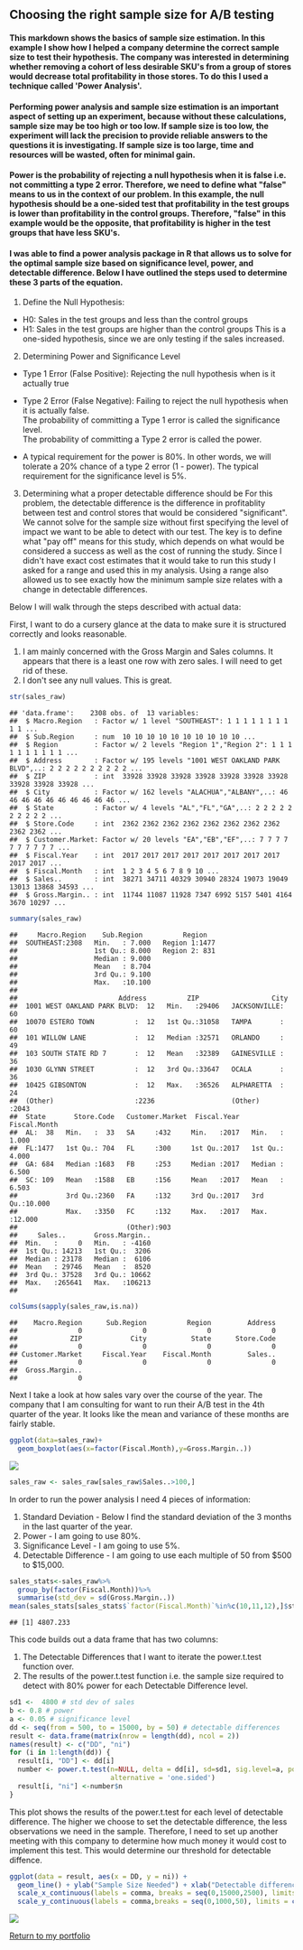 ## Choosing the right sample size for A/B testing
#### This markdown shows the basics of sample size estimation. In this example I show how I helped a company determine the correct sample size to test their hypothesis. The company was interested in determining whether removing a cohort of less desirable SKU's from a group of stores would decrease total profitability in those stores. To do this I used a technique called 'Power Analysis'.

#### Performing power analysis and sample size estimation is an important aspect of setting up an experiment, because without these calculations, sample size may be too high or too low. If sample size is too low, the experiment will lack the precision to provide reliable answers to the questions it is investigating. If sample size is too large, time and resources will be wasted, often for minimal gain. 

#### Power is the probability of rejecting a null hypothesis when it is false i.e. not committing a type 2 error. Therefore, we need to define what "false" means to us in the context of our problem. In this example, the null hypothesis should be a one-sided test that profitability in the test groups is lower than profitability in the control groups. Therefore, "false" in this example would be the opposite, that profitability is higher in the test groups that have less SKU's.

#### I was able to find a power analysis package in R that allows us to solve for the optimal sample size based on significance level, power, and detectable difference. Below I have outlined the steps used to determine these 3 parts of the equation.
1. Define the Null Hypothesis:
- H0: Sales in the test groups and less than the control groups
- H1: Sales in the test groups are higher than the control groups
This is a one-sided hypothesis, since we are only testing if the sales increased.

2. Determining Power and Significance Level
- Type 1 Error (False Positive): Rejecting the null hypothesis when is it actually true 
- Type 2 Error (False Negative): Failing to reject the null hypothesis when it is actually false.      
The probability of committing a Type 1 error is called the significance level.    
The probability of committing a Type 2 error is called the power.

- A typical requirement for the power is 80%. In other words, we will tolerate a 20% chance of a type 2 error (1 - power). The typical requirement for the significance level is 5%.

3. Determining what a proper detectable difference should be
For this problem, the detectable difference is the difference in profitablity between test and control stores that would be considered "significant". We cannot solve for the sample size without first specifying the level of impact we want to be able to detect with our test. The key is to define what "pay off" means for this study, which depends on what would be considered a success as well as the cost of running the study. Since I didn't have exact cost estimates that it would take to run this study I asked for a range and used this in my analysis. Using a range also allowed us to see exactly how the minimum sample size relates with a change in detectable differences. 

Below I will walk through the steps described with actual data:

First, I want to do a cursery glance at the data to make sure it is structured correctly and looks reasonable.                                   
1. I am mainly concerned with the Gross Margin and Sales columns. It appears that there is a least one row with zero sales. I will need to get rid of these.  
2. I don't see any null values. This is great.

```r
str(sales_raw)
```

```
## 'data.frame':	2308 obs. of  13 variables:
##  $ Macro.Region   : Factor w/ 1 level "SOUTHEAST": 1 1 1 1 1 1 1 1 1 1 ...
##  $ Sub.Region     : num  10 10 10 10 10 10 10 10 10 10 ...
##  $ Region         : Factor w/ 2 levels "Region 1","Region 2": 1 1 1 1 1 1 1 1 1 1 ...
##  $ Address        : Factor w/ 195 levels "1001 WEST OAKLAND PARK BLVD",..: 2 2 2 2 2 2 2 2 2 2 ...
##  $ ZIP            : int  33928 33928 33928 33928 33928 33928 33928 33928 33928 33928 ...
##  $ City           : Factor w/ 162 levels "ALACHUA","ALBANY",..: 46 46 46 46 46 46 46 46 46 46 ...
##  $ State          : Factor w/ 4 levels "AL","FL","GA",..: 2 2 2 2 2 2 2 2 2 2 ...
##  $ Store.Code     : int  2362 2362 2362 2362 2362 2362 2362 2362 2362 2362 ...
##  $ Customer.Market: Factor w/ 20 levels "EA","EB","EF",..: 7 7 7 7 7 7 7 7 7 7 ...
##  $ Fiscal.Year    : int  2017 2017 2017 2017 2017 2017 2017 2017 2017 2017 ...
##  $ Fiscal.Month   : int  1 2 3 4 5 6 7 8 9 10 ...
##  $ Sales..        : int  38271 34711 40329 30940 28324 19073 19049 13013 13868 34593 ...
##  $ Gross.Margin.. : int  11744 11087 11928 7347 6992 5157 5401 4164 3670 10297 ...
```

```r
summary(sales_raw)
```

```
##     Macro.Region    Sub.Region          Region    
##  SOUTHEAST:2308   Min.   : 7.000   Region 1:1477  
##                   1st Qu.: 8.000   Region 2: 831  
##                   Median : 9.000                  
##                   Mean   : 8.704                  
##                   3rd Qu.: 9.100                  
##                   Max.   :10.100                  
##                                                   
##                         Address          ZIP                  City     
##  1001 WEST OAKLAND PARK BLVD:  12   Min.   :29406   JACKSONVILLE:  60  
##  10070 ESTERO TOWN          :  12   1st Qu.:31058   TAMPA       :  60  
##  101 WILLOW LANE            :  12   Median :32571   ORLANDO     :  49  
##  103 SOUTH STATE RD 7       :  12   Mean   :32389   GAINESVILLE :  36  
##  1030 GLYNN STREET          :  12   3rd Qu.:33647   OCALA       :  36  
##  10425 GIBSONTON            :  12   Max.   :36526   ALPHARETTA  :  24  
##  (Other)                    :2236                   (Other)     :2043  
##  State       Store.Code   Customer.Market  Fiscal.Year    Fiscal.Month   
##  AL:  38   Min.   :  33   SA     :432     Min.   :2017   Min.   : 1.000  
##  FL:1477   1st Qu.: 704   FL     :300     1st Qu.:2017   1st Qu.: 4.000  
##  GA: 684   Median :1683   FB     :253     Median :2017   Median : 6.500  
##  SC: 109   Mean   :1588   EB     :156     Mean   :2017   Mean   : 6.503  
##            3rd Qu.:2360   FA     :132     3rd Qu.:2017   3rd Qu.:10.000  
##            Max.   :3350   FC     :132     Max.   :2017   Max.   :12.000  
##                           (Other):903                                    
##     Sales..       Gross.Margin..  
##  Min.   :     0   Min.   : -4160  
##  1st Qu.: 14213   1st Qu.:  3206  
##  Median : 23178   Median :  6106  
##  Mean   : 29746   Mean   :  8520  
##  3rd Qu.: 37528   3rd Qu.: 10662  
##  Max.   :265641   Max.   :106213  
## 
```

```r
colSums(sapply(sales_raw,is.na))
```

```
##    Macro.Region      Sub.Region          Region         Address 
##               0               0               0               0 
##             ZIP            City           State      Store.Code 
##               0               0               0               0 
## Customer.Market     Fiscal.Year    Fiscal.Month         Sales.. 
##               0               0               0               0 
##  Gross.Margin.. 
##               0
```

Next I take a look at how sales vary over the course of the year. The company that I am consulting for want to run their A/B test in the 4th quarter of the year. It looks like the mean and variance of these months are fairly stable.

```r
ggplot(data=sales_raw)+
  geom_boxplot(aes(x=factor(Fiscal.Month),y=Gross.Margin..))
```

![](Sample_Size_Markdown_files/figure-html/unnamed-chunk-2-1.png)<!-- -->

```r
sales_raw <- sales_raw[sales_raw$Sales..>100,]
```

In order to run the power analysis I need 4 pieces of information:       
1. Standard Deviation - Below I find the standard deviation of the 3 months in the last quarter of the year.       
2. Power - I am going to use 80%.           
3. Significance Level - I am going to use 5%.           
4. Detectable Difference - I am going to use each multiple of 50 from $500 to $15,000.              

```r
sales_stats<-sales_raw%>%
  group_by(factor(Fiscal.Month))%>%
  summarise(std_dev = sd(Gross.Margin..))
mean(sales_stats[sales_stats$`factor(Fiscal.Month)`%in%c(10,11,12),]$std_dev)
```

```
## [1] 4807.233
```


This code builds out a data frame that has two columns:  
1. The Detectable Differences that I want to iterate the power.t.test function over.   
2. The results of the power.t.test function i.e. the sample size required to detect with 80% power for each Detectable Difference level. 

```r
sd1 <-  4800 # std dev of sales
b <- 0.8 # power 
a <- 0.05 # significance level
dd <- seq(from = 500, to = 15000, by = 50) # detectable differences
result <- data.frame(matrix(nrow = length(dd), ncol = 2))
names(result) <- c("DD", "ni")
for (i in 1:length(dd)) {
  result[i, "DD"] <- dd[i]
  number <- power.t.test(n=NULL, delta = dd[i], sd=sd1, sig.level=a, power=b,
                         alternative = 'one.sided')  
  result[i, "ni"] <-number$n
}
```

This plot shows the results of the power.t.test for each level of detectable difference. The higher we choose to set the detectable difference, the less observations we need in the sample. Therefore, I need to set up another meeting with this company to determine how much money it would cost to implement this test. This would determine our threshold for detectable diffence.

```r
ggplot(data = result, aes(x = DD, y = ni)) +
  geom_line() + ylab("Sample Size Needed") + xlab("Detectable difference in $") + 
  scale_x_continuous(labels = comma, breaks = seq(0,15000,2500), limits = c(0,15000)) +
  scale_y_continuous(labels = comma,breaks = seq(0,1000,50), limits = c(0,500))
```

![](Sample_Size_Markdown_files/figure-html/unnamed-chunk-5-1.png)<!-- -->


[Return to my portfolio](https://dustinrogers.github.io/)

